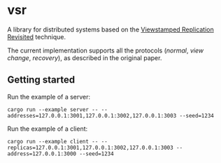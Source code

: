 # vsr
A library for distributed systems based on the [Viewstamped Replication Revisited](https://pmg.csail.mit.edu/pubs/liskov12vr-abstract.html) technique.

The current implementation supports all the protocols (_normal_, _view change_, _recovery_), as described in the original paper.

## Getting started

Run the example of a server:

```shell
cargo run --example server -- --addresses=127.0.0.1:3001,127.0.0.1:3002,127.0.0.1:3003 --seed=1234
```

Run the example of a client:

```shell
cargo run --example client -- --replicas=127.0.0.1:3001,127.0.0.1:3002,127.0.0.1:3003 --address=127.0.0.1:3000 --seed=1234
```
